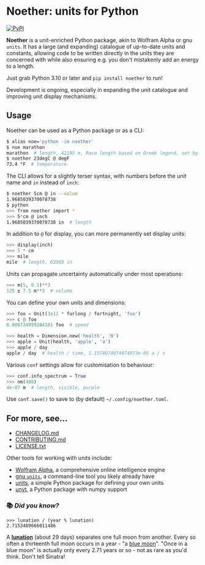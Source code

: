 # Noether: units for Python

[![PyPI](https://img.shields.io/pypi/v/noether?color=blue)](https://pypi.org/packages/noether)

**Noether** is a unit-enriched Python package, akin to Wolfram Alpha or gnu `units`. It has a large (and expanding) catalogue of up-to-date units and constants, allowing code to be written directly in the units they are concerned with while also ensuring e.g. you don't mistakenly add an energy to a length.

Just grab Python 3.10 or later and `pip install noether` to run!

Development is ongoing, especially in expanding the unit catalogue and improving unit display mechanisms.

## Usage 

Noether can be used as a Python package or as a CLI:

```sh
$ alias noe='python -im noether'
$ noe marathon
marathon  # length, 42195 m, Race length based on Greek legend, set by convention from 1908 Summer Olympics
$ noether 23degC @ degF
73.4 °F  # temperature
```

The CLI allows for a slightly terser syntax, with numbers before the unit name and `in` instead of `inch`:

```sh
$ noether 5cm @ in --value
1.9685039370078738
$ python
>>> from noether import *
>>> 5*cm @ inch
1.9685039370078738 in  # length
```

In addition to `@` for display, you can more permanently set display units:

```py
>>> display(inch)
>>> 5 * cm
>>> mile
mile  # length, 63360 in
```

Units can propagate uncertainty automatically under most operations:

```py
>>> m(5, 0.1)**3
125 ± 7.5 m**3  # volume
```

You can define your own units and dimensions:

```py
>>> foo = Unit(3e11 * furlong / fortnight, 'foo')
>>> c @ foo
6.008724999284181 foo  # speed

>>> health = Dimension.new('health', 'H')
>>> apple = Unit(health, 'apple', 'a')
>>> apple / day
apple / day  # health / time, 1.1574074074074073e-05 a / s
```

Various `conf` settings allow for customisation to behaviour:

```py
>>> conf.info_spectrum = True
>>> nm(400)
4e-07 m  # length, visible, purple
```

Use `conf.save()` to save to (by default) `~/.config/noether.toml`.


## For more, see...

- [CHANGELOG.md](https://github.com/yunruse/Noether/blob/release/CHANGELOG.md)
- [CONTRIBUTING.md](https://github.com/yunruse/Noether/blob/release/CONTRIBUTING.md)
- [LICENSE.txt](https://github.com/yunruse/Noether/blob/release/LICENSE.txt)

Other tools for working with units include:

- [Wolfram Alpha](https://www.wolframalpha.com), a comprehensive online intelligence engine
- [gnu `units`](https://www.gnu.org/software/units/), a command-line tool you likely already have
- [units](https://pypi.org/project/units/), a simple Python package for defining your own units
- [unyt](https://pypi.org/project/unyt/), a Python package with numpy support

### 📚 _**Did you know?**_

```
>>> lunation / (year % lunation)
2.7153489666011486
```
A [**lunation**](https://en.wikipedia.org/wiki/Lunar_month#Synodic_month) (about 29 days) separates one full moon from another. Every so often a thirteenth full moon occurs in a year - "a [blue moon](https://en.wikipedia.org/wiki/Blue_moon)". "Once in a blue moon" is actually only every 2.71 years or so - not as rare as you'd think. Don't tell Sinatra!